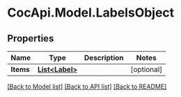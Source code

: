 # CocApi.Model.LabelsObject
## Properties

Name | Type | Description | Notes
------------ | ------------- | ------------- | -------------
**Items** | [**List&lt;Label&gt;**](Label.md) |  | [optional] 

[[Back to Model list]](../README.md#documentation-for-models) [[Back to API list]](../README.md#documentation-for-api-endpoints) [[Back to README]](../README.md)

